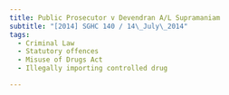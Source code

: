 ```yaml
---
title: Public Prosecutor v Devendran A/L Supramaniam 
subtitle: "[2014] SGHC 140 / 14\_July\_2014"
tags:
  - Criminal Law
  - Statutory offences
  - Misuse of Drugs Act
  - Illegally importing controlled drug

---
```


